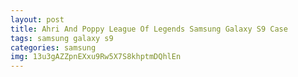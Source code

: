```yaml
---
layout: post
title: Ahri And Poppy League Of Legends Samsung Galaxy S9 Case
tags: samsung galaxy s9
categories: samsung
img: 13u3gAZZpnEXxu9Rw5X7S8khptmDQhlEn
---
```

